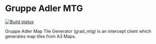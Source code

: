 # Gruppe Adler MTG

[![Build status](https://ci.appveyor.com/api/projects/status/fblksnwl7eb2stxy/branch/master?svg=true)](https://ci.appveyor.com/project/TheWillard/grad-mtg/branch/master)

Gruppe Adler Map Tile Generator (grad_mtg) is an intercept client which generates map tiles from A3 Maps.
